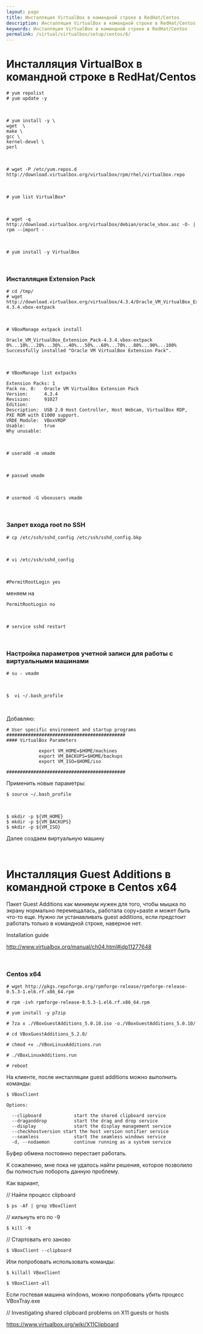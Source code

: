 ```yaml
---
layout: page
title: Инсталляция VirtualBox в командной строке в RedHat/Centos
description: Инсталляция VirtualBox в командной строке в RedHat/Centos
keywords: Инсталляция VirtualBox в командной строке в RedHat/Centos
permalink: /virtual/virtualbox/setup/centos/6/
---
```


# Инсталляция VirtualBox в командной строке в RedHat/Centos

    # yum repolist
    # yum update -y

<br/>

    # yum install -y \
    wget  \
    make \
    gcc \
    kernel-devel \
    perl

<br/>

    # wget -P /etc/yum.repos.d http://download.virtualbox.org/virtualbox/rpm/rhel/virtualbox.repo

<br/>

    # yum list VirtualBox*

<br/>

    # wget -q http://download.virtualbox.org/virtualbox/debian/oracle_vbox.asc -O- | rpm --import -

<br/>

    # yum install -y VirtualBox

<br/>

### Инсталляция Extension Pack

    # cd /tmp/
    # wget http://download.virtualbox.org/virtualbox/4.3.4/Oracle_VM_VirtualBox_Extension_Pack-4.3.4.vbox-extpack

<br/>

    # VBoxManage extpack install

    Oracle_VM_VirtualBox_Extension_Pack-4.3.4.vbox-extpack
    0%...10%...20%...30%...40%...50%...60%...70%...80%...90%...100%
    Successfully installed "Oracle VM VirtualBox Extension Pack".

<br/>

    # VBoxManage list extpacks

    Extension Packs: 1
    Pack no. 0:   Oracle VM VirtualBox Extension Pack
    Version:      4.3.4
    Revision:     91027
    Edition:
    Description:  USB 2.0 Host Controller, Host Webcam, VirtualBox RDP, PXE ROM with E1000 support.
    VRDE Module:  VBoxVRDP
    Usable:       true
    Why unusable:

<br/>

    # useradd -m vmadm

<br/>

    # passwd vmadm

<br/>

    # usermod -G vboxusers vmadm

<br/>

### Запрет входа root по SSH

    # cp /etc/ssh/sshd_config /etc/ssh/sshd_config.bkp

<br/>

    # vi /etc/ssh/sshd_config

<br/>

    #PermitRootLogin yes

меняем на

    PermitRootLogin no

<br/>

    # service sshd restart

<br/>

### Настройка параметров учетной записи для работы с виртуальными машинами

    # su - vmadm

<br/>

    $  vi ~/.bash_profile

<br/>

Добавляю:

```
# User specific environment and startup programs
############################################
#### VirtualBox Parameters

            export VM_HOME=$HOME/machines
            export VM_BACKUPS=$HOME/backups
            export VM_ISO=$HOME/iso

############################################
```

Применить новые параметры:

    $ source ~/.bash_profile

<br/>

    $ mkdir -p ${VM_HOME}
    $ mkdir -p ${VM_BACKUPS}
    $ mkdir -p ${VM_ISO}

Далее создаем виртуальную машину

<br/>

# Инсталляция Guest Additions в командной строке в Centos x64

Пакет Guest Additions как минимум нужен для того, чтобы мышка по экрану нормально перемещалась, работала copy+paste и может быть что-то еще. Нужно ли устанавливать guest additions, если предстоит работать только в командной строке, наверное нет.

Installation guide

http://www.virtualbox.org/manual/ch04.html#idp11277648

<br/>

### Centos x64

    # wget http://pkgs.repoforge.org/rpmforge-release/rpmforge-release-0.5.3-1.el6.rf.x86_64.rpm

    # rpm -ivh rpmforge-release-0.5.3-1.el6.rf.x86_64.rpm

    # yum install -y p7zip

    # 7za x ./VBoxGuestAdditions_5.0.10.iso -o./VBoxGuestAdditions_5.0.10/

    # cd VBoxGuestAdditions_5.2.0/

    # chmod +x ./VBoxLinuxAdditions.run

    # ./VBoxLinuxAdditions.run

    # reboot

На клиенте, после инсталляции guest additions можно выполнить команды:

    $ VBoxClient

    Options:

      --clipboard            start the shared clipboard service
      --draganddrop          start the drag and drop service
      --display              start the display management service
      --checkhostversion start the host version notifier service
      --seamless             start the seamless windows service
      -d, --nodaemon         continue running as a system service

Буфер обмена постоянно перестает работать.

К сожалению, мне пока не удалось найти решения, которое позволило бы полностью побороть данную проблему.

Как вариант,

// Найти процесс clipboard

    $ ps -Af | grep VBoxClient

// кильнуть его по -9

    $ kill -9

// Стартовать его заново

    $ VBoxClient --clipboard

Или попробовать использовать команды:

    $ killall VBoxClient

    $ VBoxClient-all

Если гостевая машина windows, можно попробовать убить процесс VBoxTray.exe

// Investigating shared clipboard problems on X11 guests or hosts

https://www.virtualbox.org/wiki/X11Clipboard
